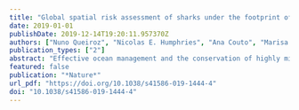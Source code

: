 ```yaml
---
title: "Global spatial risk assessment of sharks under the footprint of fisheries"
date: 2019-01-01
publishDate: 2019-12-14T19:20:11.957370Z
authors: ["Nuno Queiroz", "Nicolas E. Humphries", "Ana Couto", "Marisa Vedor", "Ivo da Costa", "Ana M.M. Sequeira", "Gonzalo Mucientes", "António M. Santos", "Francisco J. Abascal", "Debra L. Abercrombie", "Katya Abrantes", "David Acuña-Marrero", "André S. Afonso", "Pedro Afonso", "Darrell Anders", "Gonzalo Araujo", "Randall Arauz", "Pascal Bach", "Adam Barnett", "Diego Bernal", "Michael L. Berumen", "Sandra Bessudo Lion", "Natalia P.A. Bezerra", "Antonin V. Blaison", "Barbara A. Block", "Mark E. Bond", "Ramón Bonfil", "Russell W. Bradford", "Camrin D. Braun", "Edward J. Brooks", "Annabelle Brooks", "Judith Brown", "Barry D. Bruce", "Michael E. Byrne", "Steven E. Campana", "Aaron B. Carlisle", "Demian D. Chapman", "Taylor K. Chapple", "John Chisholm", "Christopher R. Clarke", "Eric G. Clua", "Jesse E.M. Cochran", "Estelle C. Crochelet", "Laurent Dagorn", "Ryan Daly", "Daniel Devia Cortés", "Thomas K. Doyle", "Michael Drew", "Clinton A.J. Duffy", "Thor Erikson", "Eduardo Espinoza", "Luciana C. Ferreira", "Francesco Ferretti", "John D. Filmalter", "G. Chris Fischer", "Richard Fitzpatrick", "Jorge Fontes", "Fabien Forget", "Mark Fowler", "Malcolm P. Francis", "Austin J. Gallagher", "Enrico Gennari", "Simon D. Goldsworthy", "Matthew J. Gollock", "Jonathan R. Green", "Johan A. Gustafson", "Tristan L. Guttridge", "Hector M. Guzman", "Neil Hammerschlag", "Luke Harman", "Fábio H.V. Hazin", "Matthew Heard", "Alex R. Hearn", "John C. Holdsworth", "Bonnie J. Holmes", "Lucy A. Howey", "Mauricio Hoyos", "Robert E. Hueter", "Nigel E. Hussey", "Charlie Huveneers", "Dylan T. Irion", "David M.P. Jacoby", "Oliver J.D. Jewell", "Ryan Johnson", "Lance K.B. Jordan", "Salvador J. Jorgensen", "Warren Joyce", "Clare A. Keating Daly", "James T. Ketchum", "A. Peter Klimley", "Alison A. Kock", "Pieter Koen", "Felipe Ladino", "Fernanda O. Lana", "James S.E. Lea", "Fiona Llewellyn", "Warrick S. Lyon", "Anna MacDonnell", "Bruno C.L. Macena", "Heather Marshall", "Jaime D. McAllister", "Rory McAuley", "Michael A. Meÿer", "John J. Morris", "Emily R. Nelson", "Yannis P. Papastamatiou", "Toby A. Patterson", "Cesar Peñaherrera-Palma", "Julian G. Pepperell", "Simon J. Pierce", "Francois Poisson", "Lina Maria Quintero", "Andrew J. Richardson", "Paul J. Rogers", "Christoph A. Rohner", "David R.L. Rowat", "Melita Samoilys", "Jayson M. Semmens", "Marcus Sheaves", "George Shillinger", "Mahmood Shivji", "Sarika Singh", "Gregory B. Skomal", "Malcolm J. Smale", "Laurenne B. Snyders", "German Soler", "Marc Soria", "Kilian M. Stehfest", "John D. Stevens", "Simon R. Thorrold", "Mariana T. Tolotti", "Alison Towner", "Paulo Travassos", "John P. Tyminski", "Frederic Vandeperre", "Jeremy J. Vaudo", "Yuuki Y. Watanabe", "Sam B. Weber", "Bradley M. Wetherbee", "Timothy D. White", "Sean Williams", "Patricia M. Zárate", "Robert Harcourt", "Graeme C. Hays", "Mark G. Meekan", "Michele Thums", "Xabier Irigoien", "Victor M. Eguiluz", "Carlos M. Duarte", "Lara L. Sousa", "Samantha J. Simpson", "Emily J. Southall", "David W. Sims"]
publication_types: ["2"]
abstract: "Effective ocean management and the conservation of highly migratory species depend on resolving the overlap between animal movements and distributions, and fishing effort. However, this information is lacking at a global scale. Here we show, using a big-data approach that combines satellite-tracked movements of pelagic sharks and global fishing fleets, that 24% of the mean monthly space used by sharks falls under the footprint of pelagic longline fisheries. Space-use hotspots of commercially valuable sharks and of internationally protected species had the highest overlap with longlines (up to 76% and 64%, respectively), and were also associated with significant increases in fishing effort. We conclude that pelagic sharks have limited spatial refuge from current levels of fishing effort in marine areas beyond national jurisdictions (the high seas). Our results demonstrate an urgent need for conservation and management measures at high-seas hotspots of shark space use, and highlight the potential of simultaneous satellite surveillance of megafauna and fishers as a tool for near-real-time, dynamic management."
featured: false
publication: "*Nature*"
url_pdf: "https://doi.org/10.1038/s41586-019-1444-4"
doi: "10.1038/s41586-019-1444-4"
---
```


